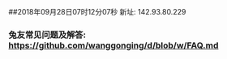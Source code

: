 ##2018年09月28日07时12分07秒 新址: 142.93.80.229
### 兔友常见问题及解答: https://github.com/wanggonging/d/blob/w/FAQ.md
